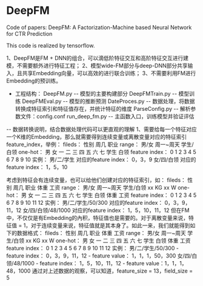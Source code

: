 # DeepFM
Code of papers: DeepFM: A Factorization-Machine based Neural Network for CTR Prediction

This code is realized by tensorflow.

1、DeepFM是FM + DNN的组合，可以滴低阶特征交互和高阶特征交互进行建模，不需要额外进行特征工程；
2、模型wide-FM部分与deep-DNN部分共享输入，且共享Embedding向量，可以高效的进行联合训练；
3、不需要利用FM进行Embedding的预训练。

- 工程结构：
   DeepFM.py -- 模型的主要构建部分
   DeepFMTrain.py -- 模型训练
   DeepFMEval.py -- 模型的推断预测
   DateProces.py -- 数据处理，将数据转换成特征索引和特征值存在，并统计特征的维度
   ParseConfig.py -- 解析参数文件：config.conf
   run_deep_fm.py -- 主函数入口，训练模型并验证评估

-- 数据转换说明，结合数据处理代码可以更直观的理解
1、需要给每一个特征对应一个K维的Embedding，那么就需要得到连续变量或离散变量对应的特征索引feature_index，举例：
fileds：        性别                 周几                  职业
range：         男/女                周一~周天             学生/白领
one-hot：
             男          女           一        二        三        四        五        六        七        学生        白领
feature index：
             0           1            2         3        4         5         6        7         8         9          10
实例：  男/二/学生     对应的feature index： 0，3，9
       女/四/白领     对应的feature index： 1，5，10

考虑到特征会有连续变量，也可以给他们创建对应的特征索引，如：
fileds：        性别            周几                  职业                  体重                工资
range：         男/女           周一~周天            学生/白领             xx KG                xx W
one-hot：
      男        女      一      二     三     四     五     六     七     学生     白领     体重     工资
feature index： 
      0         1       2        3     4      5      6      7      8       9        10       11       12
实例：  男/二/学生/50/300       对应的feature index： 0，3，9，11，12
       女/四/白领/48/1000      对应的feature index： 1，5，10，11，12
但在FM中，不仅仅是有Embedding的內积，特征值也是需要的。对于离散变量来说，特征值 = 1，对于连续变量来说，特征值就是其本身了。如此一来，我们就能得到如下的数据格式：
fileds：         性别            周几                  职业                  体重                工资
range：          男/女           周一~周天            学生/白领             xx KG                xx W
one-hot：
        男       女      一     二     三     四     五     六     七     学生     白领     体重     工资
feature index： 
        0        1       2      3      4      5      6      7      8       9        10       11       12
实例：  男/二/学生/50/300  -  feature index： 0，3，9，11，12
                         - feature value： 1，1，1，50，300
       女/四/白领/48/1000  - feature index： 1，5，10，11，12
                          - feature value：1，1，1，48，1000
通过对上述数据的观察，可以知道，feature_size = 13，field_size = 5

